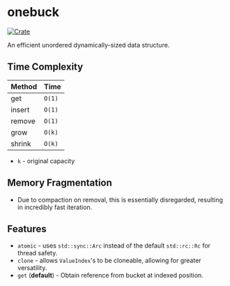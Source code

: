 # onebuck
[![Crate](https://img.shields.io/crates/v/onebuck.svg)](https://crates.io/crates/onebuck)

An efficient unordered dynamically-sized data structure.

## Time Complexity
| Method | Time |
| ------ | ---- |
| get    | `O(1)` |
| insert | `O(1)` |
| remove | `O(1)` |
| grow   | `O(k)` |
| shrink | `O(k)` |
- `k` - original capacity

## Memory Fragmentation
- Due to compaction on removal, this is essentially disregarded, resulting in incredibly fast iteration.

## Features
- `atomic` - uses `std::sync::Arc` instead of the default `std::rc::Rc` for thread safety.
- `clone` - allows `ValueIndex`'s to be cloneable, allowing for greater versatility.
- `get` (**default**) - Obtain reference from bucket at indexed position.

